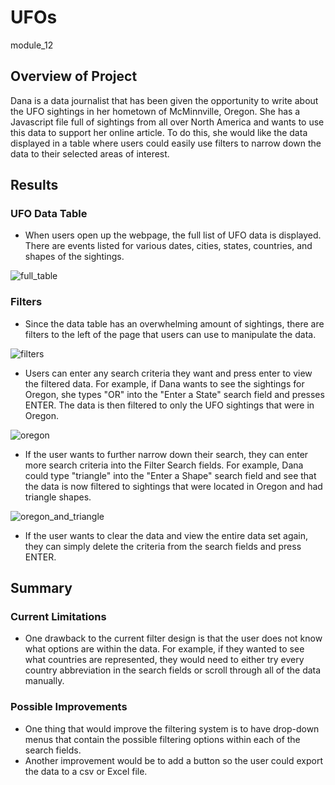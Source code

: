 # UFOs
module_12

## Overview of Project
Dana is a data journalist that has been given the opportunity to write about the UFO sightings in her hometown of McMinnville, Oregon.  She has a Javascript file full of sightings from all over North America and wants to use this data to support her online article.  To do this, she would like the data displayed in a table where users could easily use filters to narrow down the data to their selected areas of interest.


## Results
### UFO Data Table
* When users open up the webpage, the full list of UFO data is displayed.  There are events listed for various dates, cities, states, countries, and shapes of the sightings.  


![full_table](https://user-images.githubusercontent.com/115426070/211644948-dbd62563-27bf-4702-8bb3-902935b3df9f.png)


### Filters
* Since the data table has an overwhelming amount of sightings, there are filters to the left of the page that users can use to manipulate the data.


![filters](https://user-images.githubusercontent.com/115426070/211645125-bb2ebed2-3470-45e6-913f-8c6980d0ddb9.png)




* Users can enter any search criteria they want and press enter to view the filtered data.  For example, if Dana wants to see the sightings for Oregon, she types "OR" into the "Enter a State" search field and presses ENTER.  The data is then filtered to only the UFO sightings that were in Oregon.  

![oregon](https://user-images.githubusercontent.com/115426070/211645035-49db0d71-990d-4b0f-8f31-300ac02adfc1.png)
  
  
* If the user wants to further narrow down their search, they can enter more search criteria into the Filter Search fields.  For example, Dana could type "triangle" into the "Enter a Shape" search field and see that the data is now filtered to sightings that were located in Oregon and had triangle shapes.     


![oregon_and_triangle](https://user-images.githubusercontent.com/115426070/211645080-57594033-d9f2-40a1-ad16-9b837f152652.png)



  
  
* If the user wants to clear the data and view the entire data set again, they can simply delete the criteria from the search fields and press ENTER.  
  


## Summary

### Current Limitations
* One drawback to the current filter design is that the user does not know what options are within the data.  For example, if they wanted to see what countries are represented, they would need to either try every country abbreviation in the search fields or scroll through all of the data manually.  
### Possible Improvements
* One thing that would improve the filtering system is to have drop-down menus that contain the possible filtering options within each of the search fields.  
* Another improvement would be to add a button so the user could export the data to a csv or Excel file.  
